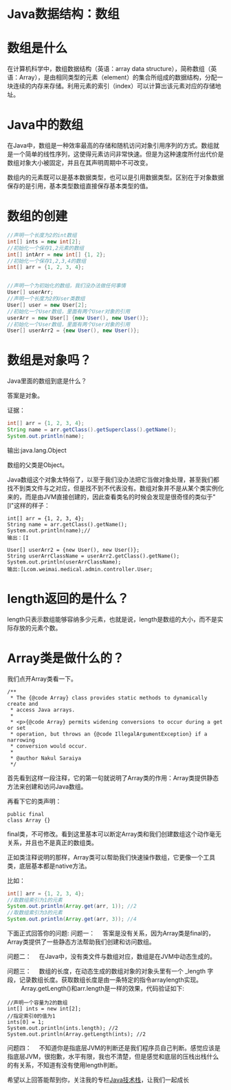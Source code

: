 # Java数据结构：数组

# 数组是什么

在计算机科学中，数组数据结构（英语：array data structure），简称数组（英语：Array），是由相同类型的元素（element）的集合所组成的数据结构，分配一块连续的内存来存储。利用元素的索引（index）可以计算出该元素对应的存储地址。

# Java中的数组

在Java中，数组是一种效率最高的存储和随机访问对象引用序列的方式。数组就是一个简单的线性序列，这使得元素访问非常快速。但是为这种速度所付出代价是数组对象大小被固定，并且在其声明周期中不可改变。

数组内的元素既可以是基本数据类型，也可以是引用数据类型。区别在于对象数据保存的是引用，基本类型数组直接保存基本类型的值。

# 数组的创建

```java
//声明一个长度为2的int数组
int[] ints = new int[2];
//初始化一个保存1,2元素的数组
int[] intArr = new int[] {1, 2};
//初始化一个保存1,2,3,4的数组
int[] arr = {1, 2, 3, 4};


//声明一个为初始化的数组，我们没办法做任何事情
User[] userArr;
//声明一个长度为2的User类数组
User[] user = new User[2];
//初始化一个User数组，里面有两个User对象的引用
userArr = new User[] {new User(), new User()};
//初始化一个User数组，里面有两个User对象的引用
User[] userArr2 = {new User(), new User()};
```

# 数组是对象吗？

Java里面的数组到底是什么？

答案是对象。

证据：
```java
int[] arr = {1, 2, 3, 4};
String name = arr.getClass().getSuperclass().getName();
System.out.println(name);
```

输出:java.lang.Object

数组的父类是Object。

Java数组这个对象太特俗了，以至于我们没办法把它当做对象处理，甚至我们都找不到类文件与之对应，但是找不到不代表没有。数组对象并不是从某个类实例化来的，而是由JVM直接创建的，因此查看类名的时候会发现是很奇怪的类似于"[I"这样的样子：

```
int[] arr = {1, 2, 3, 4};
String name = arr.getClass().getName();
System.out.println(name);//
输出：[I

User[] userArr2 = {new User(), new User()};
String userArrClassName = userArr2.getClass().getName();
System.out.println(userArrClassName);
输出:[Lcom.weimai.medical.admin.controller.User;
```

# length返回的是什么？

length只表示数组能够容纳多少元素，也就是说，length是数组的大小，而不是实际存放的元素个数。

# Array类是做什么的？

我们点开Array类看一下。

```
/**
 * The {@code Array} class provides static methods to dynamically create and
 * access Java arrays.
 *
 * <p>{@code Array} permits widening conversions to occur during a get or set
 * operation, but throws an {@code IllegalArgumentException} if a narrowing
 * conversion would occur.
 *
 * @author Nakul Saraiya
 */
```

首先看到这样一段注释，它的第一句就说明了Array类的作用：Array类提供静态方法来创建和访问Java数组。

再看下它的类声明：
```
public final
class Array {}
```

final类，不可修改。看到这里基本可以断定Array类和我们创建数组这个动作毫无关系，并且也不是真正的数组类。

正如类注释说明的那样，Array类可以帮助我们快速操作数组，它更像一个工具类，底层基本都是native方法。

比如：

```java
int[] arr = {1, 2, 3, 4};
//取数组索引为1的元素
System.out.println(Array.get(arr, 1)); //2
//取数组索引为3的元素
System.out.println(Array.get(arr, 3)); //4

```

下面正式回答你的问题:
问题一：
　答案是没有关系，因为Array类是final的，Array类提供了一些静态方法帮助我们创建和访问数组。

问题二：
　在Java中，没有类文件与数组对应，数组是在JVM中动态生成的。

问题三：
　数组的长度，在动态生成的数组对象的对象头里有一个 _length 字段，记录数组长度。获取数组长度是由一条特定的指令arraylength实现。
　
　Array.getLength()和arr.length是一样的效果，代码验证如下:
```
//声明一个容量为2的数组
int[] ints = new int[2];
//指定索引0的值为1
ints[0] = 1;
System.out.println(ints.length); //2
System.out.println(Array.getLength(ints); //2
```

问题四：
　不知道你是指底层JVM的判断还是我们程序员自己判断。感觉应该是指底层JVM，很抱歉，水平有限，我也不清楚，但是感觉和底层的压栈出栈什么的有关系，不知道有没有使用length判断。

希望以上回答能帮到你，关注我的专栏[Java技术栈](https://zhuanlan.zhihu.com/stackjava)，让我们一起成长



